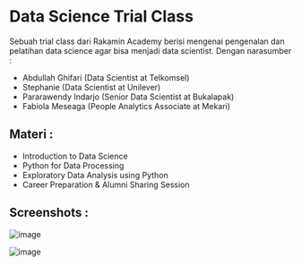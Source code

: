 # Data Science Trial Class

Sebuah trial class dari Rakamin Academy berisi mengenai pengenalan dan pelatihan data science agar bisa menjadi data scientist. Dengan narasumber :
- Abdullah Ghifari (Data Scientist at Telkomsel) 
- Stephanie (Data Scientist at Unilever) 
- Pararawendy Indarjo (Senior Data Scientist at Bukalapak) 
- Fabiola Meseaga (People Analytics Associate at Mekari)

## Materi :
- Introduction to Data Science
- Python for Data Processing
- Exploratory Data Analysis using Python
- Career Preparation & Alumni Sharing Session

## Screenshots :

![image](https://user-images.githubusercontent.com/46425489/163701281-1a4b24e3-33f7-460a-8995-9b7bb4a53328.png)

![image](https://user-images.githubusercontent.com/46425489/163701296-76d15387-a181-460a-8997-950676a2d625.png)
